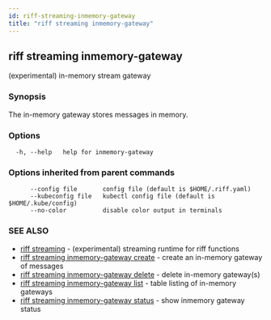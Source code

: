 ```yaml
---
id: riff-streaming-inmemory-gateway
title: "riff streaming inmemory-gateway"
---
```

## riff streaming inmemory-gateway

(experimental) in-memory stream gateway

### Synopsis

The in-memory gateway stores messages in memory.

### Options

```
  -h, --help   help for inmemory-gateway
```

### Options inherited from parent commands

```
      --config file       config file (default is $HOME/.riff.yaml)
      --kubeconfig file   kubectl config file (default is $HOME/.kube/config)
      --no-color          disable color output in terminals
```

### SEE ALSO

* [riff streaming](riff_streaming.md)	 - (experimental) streaming runtime for riff functions
* [riff streaming inmemory-gateway create](riff_streaming_inmemory-gateway_create.md)	 - create an in-memory gateway of messages
* [riff streaming inmemory-gateway delete](riff_streaming_inmemory-gateway_delete.md)	 - delete in-memory gateway(s)
* [riff streaming inmemory-gateway list](riff_streaming_inmemory-gateway_list.md)	 - table listing of in-memory gateways
* [riff streaming inmemory-gateway status](riff_streaming_inmemory-gateway_status.md)	 - show inmemory gateway status

